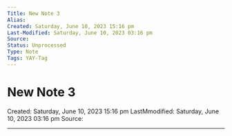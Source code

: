 ```yaml
---
Title: New Note 3
Alias: 
Created: Saturday, June 10, 2023 15:16 pm
Last-Modified: Saturday, June 10, 2023 03:16 pm
Source: 
Status: Unprocessed
Type: Note
Tags: YAY-Tag
---
```


# New Note 3
Created: Saturday, June 10, 2023 15:16 pm
LastMmodified: Saturday, June 10, 2023 03:16 pm
Source: 

---

